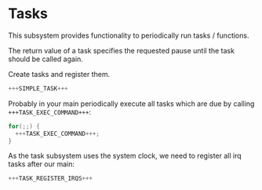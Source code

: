 # Tasks

This subsystem provides functionality to periodically run tasks /
functions.

The return value of a task specifies the requested pause until the
task should be called again.

Create tasks and register them.
```C++
+++SIMPLE_TASK+++
```

Probably in your main periodically execute all tasks which are due
by calling `+++TASK_EXEC_COMMAND+++`:
```C++
for(;;) {
  +++TASK_EXEC_COMMAND+++;
}
```

As the task subsystem uses the system clock, we need to register all
irq tasks after our main:
```C++
+++TASK_REGISTER_IRQS+++
```




